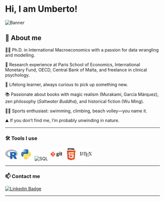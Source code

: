 # Hi, I am Umberto!  

![Banner](https://raw.githubusercontent.com/umbertocollodel/umbertocollodel/main/banner.png)  

## 🚀 About me  

👨‍🎓 Ph.D. in International Macroeconomics with a passion for data wrangling and modelling.  

🔬 Research experience at Paris School of Economics, International Monetary Fund, OECD, Central Bank of Malta, and freelance in clinical psychology.  

🌱 Lifelong learner, always curious to pick up something new.  

📚 Passionate about books with magic realism (Murakami, García Márquez), zen philosophy (*Saltwater Buddha*), and historical fiction (Wu Ming).  

🏊‍♂️ Sports enthusiast: swimming, climbing, beach volley—you name it.  

⛰️ If you don’t find me, I’m probably unwinding in nature.  

---

### 🛠 Tools I use  

<p align="left">
  <img src="https://github.com/devicons/devicon/blob/master/icons/r/r-original.svg" title="R" alt="R" width="40" height="40"/>&nbsp;
  <img src="https://github.com/devicons/devicon/blob/master/icons/python/python-original.svg" title="Python" alt="Python" width="40" height="40"/>&nbsp;
  <img src="https://github.com/stephanieboyle/data_icons/blob/master/icons/SQL/sql-file.svg" title="SQL"  alt="SQL" width="40" height="40"/>&nbsp;
  <img src="https://github.com/devicons/devicon/blob/master/icons/git/git-original-wordmark.svg" title="Git"  alt="Git" width="40" height="40"/>&nbsp;
  <img src="https://github.com/devicons/devicon/blob/master/icons/html5/html5-original-wordmark.svg" title="Html"  alt="Html" width="40" height="40"/>&nbsp;
  <img src="https://github.com/devicons/devicon/blob/master/icons/latex/latex-original.svg" title="Latex"  alt="Latex" width="40" height="40"/>&nbsp;
</p>

---

### :mailbox: Contact me  

[![Linkedin Badge](https://img.shields.io/badge/-Umberto-blue?style=flat&logo=Linkedin&logoColor=white)](https://www.linkedin.com/in/umberto-collodel-7a063a116/)  

---

